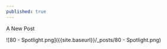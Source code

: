 ```yaml
---
published: true
---
```

A New Post

![80 - Spotlight.png]({{site.baseurl}}/_posts/80 - Spotlight.png)



